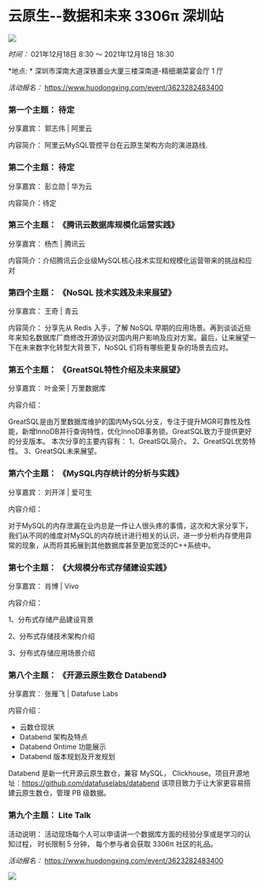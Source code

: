 # 云原生--数据和未来 3306π 深圳站

![](https://3306pai-1255499614.cos.ap-guangzhou.myqcloud.com/sz2021/%E5%B9%BB%E7%81%AF%E7%89%871.png)

*时间：* 021年12月18日 8:30 ～ 2021年12月18日 18:30

*地点: * 深圳市深南大道深铁置业大厦三楼深南道-精细潮菜宴会厅 1 厅

*活动报名：*  https://www.huodongxing.com/event/3623282483400

### 第一个主题： 待定

分享嘉宾： 郭志伟 | 阿里云

内容简介： 阿里云MySQL管控平台在云原生架构方向的演进路线.



###  第二个主题： 待定

分享嘉宾： 彭立勋 | 华为云

内容简介：待定



###  第三个主题： 《腾讯云数据库规模化运营实践》


分享嘉宾： 杨杰 | 腾讯云

内容简介：介绍腾讯云企业级MySQL核心技术实现和规模化运营带来的挑战和应对



### 第四个主题： 《NoSQL 技术实践及未来展望》

分享嘉宾： 王奇 |  青云

内容简介： 分享先从 Redis 入手，了解 NoSQL 早期的应用场景。再到谈谈近些年来知名数据库厂商修改开源协议对国内用户影响及应对方案。最后，让来展望一下在未来数字化转型大背景下，NoSQL 们将有哪些更复杂的场景去应对。


###  第五个主题： 《GreatSQL特性介绍及未来展望》

分享嘉宾： 叶金荣 | 万里数据库

内容介绍： 


GreatSQL是由万里数据库维护的国内MySQL分支，专注于提升MGR可靠性及性能，新增InnoDB并行查询特性，优化InnoDB事务锁。GreatSQL致力于提供更好的分支版本。
本次分享的主要内容有：
1、GreatSQL简介。
2、GreatSQL优势特性。
3、GreatSQL未来展望。



###  第六个主题： 《MySQL内存统计的分析与实践》

分享嘉宾： 刘开洋 | 爱可生

内容介绍：

对于MySQL的内存泄漏在业内总是一件让人很头疼的事情，这次和大家分享下，我们从不同的维度对MySQL的内存统计进行相关的认识，进一步分析内存使用异常的现象，从而将其拓展到其他数据库甚至更加宽泛的C++系统中。



### 第七个主题： 《大规模分布式存储建设实践》

分享嘉宾：  肖博 | Vivo

内容介绍： 

1、分布式存储产品建设背景

2、分布式存储技术架构介绍

3、分布式存储应用场景介绍



###  第八个主题： 《开源云原生数仓 Databend》

分享嘉宾： 张雁飞 | Datafuse Labs 

内容介绍： 

* 云数仓现状
* Databend 架构及特点
* Databend  Ontime 功能展示
* Databend 版本规划及开发规划



Databend 是新一代开源云原生数仓，兼容 MySQL， Clickhouse。项目开源地址：https://github.com/datafuselabs/databend 该项目致力于让大家更容易搭建云原生数仓，管理 PB 级数据。



### 第九个主题：  Lite Talk

活动说明： 活动现场每个人可以申请讲一个数据库方面的经验分享或是学习的认知过程， 时长限制 5 分钟， 每个参与者会获取 3306π 社区的礼品。

*活动报名：*  https://www.huodongxing.com/event/3623282483400

![](https://3306pai-1255499614.cos.ap-guangzhou.myqcloud.com/sz2021/%E5%B9%BB%E7%81%AF%E7%89%876.png)